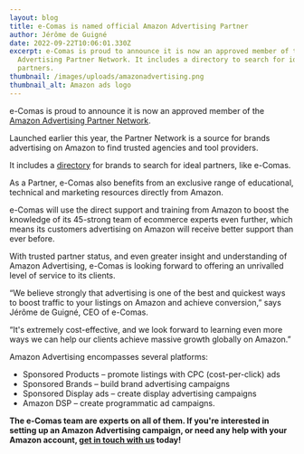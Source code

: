 ```yaml
---
layout: blog
title: e-Comas is named official Amazon Advertising Partner
author: Jérôme de Guigné
date: 2022-09-22T10:06:01.330Z
excerpt: e-Comas is proud to announce it is now an approved member of the Amazon
  Advertising Partner Network. It includes a directory to search for ideal
  partners.
thumbnail: /images/uploads/amazonadvertising.png
thumbnail_alt: Amazon ads logo
---
```


e-Comas is proud to announce it is now an approved member of the
[Amazon Advertising Partner Network](https://advertising.amazon.com/en-gb/blog/introducing-partner-network).

Launched earlier this year, the Partner Network is a source for brands
advertising on Amazon to find trusted agencies and tool providers.

It includes a
[directory](https://advertising.amazon.com/en-gb/resources/find-a-partner/managed-service-providers?ref_=a20m_us_fndprt_btn_msp)
for brands to search for ideal partners, like e-Comas.

As a Partner, e-Comas also benefits from an exclusive range of educational,
technical and marketing resources directly from Amazon.

e-Comas will use the direct support and training from Amazon to boost the
knowledge of its 45-strong team of ecommerce experts even further, which means
its customers advertising on Amazon will receive better support than ever
before.

With trusted partner status, and even greater insight and understanding of
Amazon Advertising, e-Comas is looking forward to offering an unrivalled level
of service to its clients.

“We believe strongly that advertising is one of the best and quickest ways to
boost traffic to your listings on Amazon and achieve conversion,” says Jérôme de
Guigné, CEO of e-Comas.

“It's extremely cost-effective, and we look forward to learning even more ways
we can help our clients achieve massive growth globally on Amazon.”

Amazon Advertising encompasses several platforms:

- Sponsored Products – promote listings with CPC (cost-per-click) ads
- Sponsored Brands – build brand advertising campaigns
- Sponsored Display ads – create display advertising campaigns
- Amazon DSP – create programmatic ad campaigns.

**The e-Comas team are experts on all of them. If you're interested in setting
up an Amazon Advertising campaign, or need any help with your Amazon account,
[get in touch with us](https://e-comas.com/contact.html) today!**
